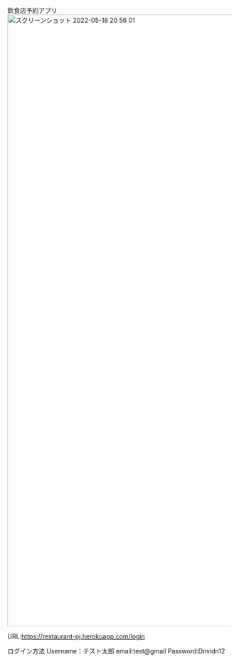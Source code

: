 飲食店予約アプリ
<img width="1375" alt="スクリーンショット 2022-05-18 20 56 01" src="https://user-images.githubusercontent.com/93500619/169038352-249814fe-42bc-4175-9906-85c6b081f7f3.png">

URL:https://restaurant-pj.herokuapp.com/login

ログイン方法
Username：テスト太郎
email:test@gmail
Password:Dnvidn12
